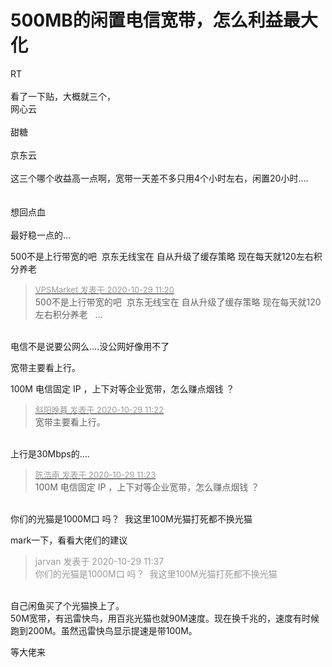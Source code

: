 # 500MB的闲置电信宽带，怎么利益最大化


RT<br />
<br />
看了一下贴，大概就三个，<br />
网心云<br />
<br />
甜糖<br />
<br />
京东云<br />
<br />
这三个哪个收益高一点啊，宽带一天差不多只用4个小时左右，闲置20小时....<br />
<br />
<br />
想回点血<br />
<br />
最好稳一点的...

500不是上行带宽的吧&nbsp;&nbsp;京东无线宝在 自从升级了缓存策略 现在每天就120左右积分养老&nbsp;&nbsp;

<div class="quote"><blockquote><font size="2"><a href="https://www.hostloc.com/forum.php?mod=redirect&amp;goto=findpost&amp;pid=9368326&amp;ptid=759738" target="_blank"><font color="#999999">VPSMarket 发表于 2020-10-29 11:20</font></a></font><br />
500不是上行带宽的吧&nbsp;&nbsp;京东无线宝在 自从升级了缓存策略 现在每天就120左右积分养老&nbsp; &nbsp;...</blockquote></div><br />
电信不是说要公网么....没公网好像用不了

宽带主要看上行。<br />


100M 电信固定 IP ，上下对等企业宽带，怎么赚点烟钱 ？

<div class="quote"><blockquote><font size="2"><a href="https://www.hostloc.com/forum.php?mod=redirect&amp;goto=findpost&amp;pid=9368352&amp;ptid=759738" target="_blank"><font color="#999999">斜阳晚暮 发表于 2020-10-29 11:22</font></a></font><br />
宽带主要看上行。</blockquote></div><br />
上行是30Mbps的....

<div class="quote"><blockquote><font size="2"><a href="https://www.hostloc.com/forum.php?mod=redirect&amp;goto=findpost&amp;pid=9368360&amp;ptid=759738" target="_blank"><font color="#999999">陈浩南 发表于 2020-10-29 11:23</font></a></font><br />
100M 电信固定 IP ，上下对等企业宽带，怎么赚点烟钱 ？</blockquote></div><br />
你们的光猫是1000M口 吗？&nbsp;&nbsp;我这里100M光猫打死都不换光猫

mark一下，看看大佬们的建议<img id="aimg_khDhl" onclick="zoom(this, this.src, 0, 0, 0)" class="zoom" src="https://cdn.jsdelivr.net/gh/hishis/forum-master/public/images/patch.gif" onmouseover="img_onmouseoverfunc(this)" onload="thumbImg(this)" border="0" alt="" />

<div class="quote"><blockquote><font color="#999999">jarvan 发表于 2020-10-29 11:37</font><br />
<font color="#999999">你们的光猫是1000M口 吗？&nbsp;&nbsp;我这里100M光猫打死都不换光猫</font></blockquote></div><br />
自己闲鱼买了个光猫换上了。<br />
50M宽带，有迅雷快鸟，用百兆光猫也就90M速度。现在换千兆的，速度有时候跑到200M。虽然迅雷快鸟显示提速是带100M。

等大佬来
